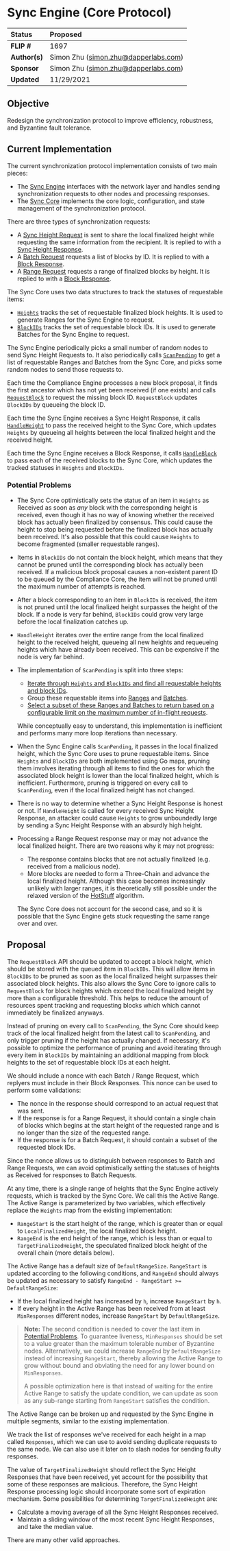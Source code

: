 # Sync Engine (Core Protocol)

| Status        | Proposed                                                  |
:-------------- |:--------------------------------------------------------- |
| **FLIP #**    | 1697                                                      |
| **Author(s)** | Simon Zhu (simon.zhu@dapperlabs.com)                      |
| **Sponsor**   | Simon Zhu (simon.zhu@dapperlabs.com)                      |
| **Updated**   | 11/29/2021                                                |

## Objective

Redesign the synchronization protocol to improve efficiency, robustness, and Byzantine fault tolerance.

## Current Implementation

The current synchronization protocol implementation consists of two main pieces:
* The [Sync Engine](https://github.com/onflow/flow-go/blob/39c455da40c8f0aa6f9962c48f4cd34a5cbacfc0/engine/common/synchronization/engine.go) interfaces with the network layer and handles sending synchronization requests to other nodes and processing responses.
* The [Sync Core](https://github.com/onflow/flow-go/blob/39c455da40c8f0aa6f9962c48f4cd34a5cbacfc0/module/synchronization/core.go) implements the core logic, configuration, and state management of the synchronization protocol.

There are three types of synchronization requests:
* A [Sync Height Request](https://github.com/onflow/flow-go/blob/39c455da40c8f0aa6f9962c48f4cd34a5cbacfc0/model/messages/synchronization.go#L8-L14) is sent to share the local finalized height while requesting the same information from the recipient. It is replied to with a [Sync Height Response](https://github.com/onflow/flow-go/blob/39c455da40c8f0aa6f9962c48f4cd34a5cbacfc0/model/messages/synchronization.go#L16-L22).
* A [Batch Request](https://github.com/onflow/flow-go/blob/39c455da40c8f0aa6f9962c48f4cd34a5cbacfc0/model/messages/synchronization.go#L34-L40) requests a list of blocks by ID. It is replied to with a [Block Response](https://github.com/onflow/flow-go/blob/39c455da40c8f0aa6f9962c48f4cd34a5cbacfc0/model/messages/synchronization.go#L42-L48).
* A [Range Request](https://github.com/onflow/flow-go/blob/39c455da40c8f0aa6f9962c48f4cd34a5cbacfc0/model/messages/synchronization.go#L24-L32) requests a range of finalized blocks by height. It is replied to with a [Block Response](https://github.com/onflow/flow-go/blob/39c455da40c8f0aa6f9962c48f4cd34a5cbacfc0/model/messages/synchronization.go#L42-L48).

The Sync Core uses two data structures to track the statuses of requestable items:
* [`Heights`](https://github.com/onflow/flow-go/blob/39c455da40c8f0aa6f9962c48f4cd34a5cbacfc0/module/synchronization/core.go#L53) tracks the set of requestable finalized block heights. It is used to generate Ranges for the Sync Engine to request.
* [`BlockIDs`](https://github.com/onflow/flow-go/blob/39c455da40c8f0aa6f9962c48f4cd34a5cbacfc0/module/synchronization/core.go#L54) tracks the set of requestable block IDs. It is used to generate Batches for the Sync Engine to request.

The Sync Engine periodically picks a small number of random nodes to send Sync Height Requests to. It also periodically calls [`ScanPending`](https://github.com/onflow/flow-go/blob/39c455da40c8f0aa6f9962c48f4cd34a5cbacfc0/module/synchronization/core.go#L148-L166) to get a list of requestable Ranges and Batches from the Sync Core, and picks some random nodes to send those requests to.

Each time the Compliance Engine processes a new block proposal, it finds the first ancestor which has not yet been received (if one exists) and calls [`RequestBlock`](https://github.com/onflow/flow-go/blob/39c455da40c8f0aa6f9962c48f4cd34a5cbacfc0/module/synchronization/core.go#L114-L126) to request the missing block ID. `RequestBlock` updates `BlockIDs` by queueing the block ID.

Each time the Sync Engine receives a Sync Height Response, it calls [`HandleHeight`](https://github.com/onflow/flow-go/blob/39c455da40c8f0aa6f9962c48f4cd34a5cbacfc0/module/synchronization/core.go#L95-L112) to pass the received height to the Sync Core, which updates `Heights` by queueing all heights between the local finalized height and the received height.

Each time the Sync Engine receives a Block Response, it calls [`HandleBlock`](https://github.com/onflow/flow-go/blob/39c455da40c8f0aa6f9962c48f4cd34a5cbacfc0/module/synchronization/core.go#L67-L93) to pass each of the received blocks to the Sync Core, which updates the tracked statuses in `Heights` and `BlockIDs`.

### Potential Problems 

* The Sync Core optimistically sets the status of an item in `Heights` as Received as soon as *any* block with the corresponding height is received, even though it has no way of knowing whether the received block has actually been finalized by consensus. This could cause the height to stop being requested before the finalized block has actually been received. It's also possible that this could cause `Heights` to become fragmented (smaller requestable ranges).
* Items in `BlockIDs` do not contain the block height, which means that they cannot be pruned until the corresponding block has actually been received. If a malicious block proposal causes a non-existent parent ID to be queued by the Compliance Core, the item will not be pruned until the maximum number of attempts is reached.
* After a block corresponding to an item in `BlockIDs` is received, the item is not pruned until the local finalized height surpasses the height of the block. If a node is very far behind, `BlockIDs` could grow very large before the local finalization catches up.
* `HandleHeight` iterates over the entire range from the local finalized height to the received height, queueing all new heights and requeueing heights which have already been received. This can be expensive if the node is very far behind.
* The implementation of `ScanPending` is split into three steps:
    * [Iterate through `Heights` and `BlockIDs` and find all requestable heights and block IDs](https://github.com/onflow/flow-go/blob/39c455da40c8f0aa6f9962c48f4cd34a5cbacfc0/module/synchronization/core.go#L264-L326).
    * Group these requestable items into [Ranges](https://github.com/onflow/flow-go/blob/39c455da40c8f0aa6f9962c48f4cd34a5cbacfc0/module/synchronization/core.go#L360-L415) and [Batches](https://github.com/onflow/flow-go/blob/39c455da40c8f0aa6f9962c48f4cd34a5cbacfc0/module/synchronization/core.go#L417-L439). 
    * [Select a subset of these Ranges and Batches to return based on a configurable limit on the maximum number of in-flight requests](https://github.com/onflow/flow-go/blob/39c455da40c8f0aa6f9962c48f4cd34a5cbacfc0/module/synchronization/core.go#L441-L454). 

  While conceptually easy to understand, this implementation is inefficient and performs many more loop iterations than necessary.
* When the Sync Engine calls `ScanPending`, it passes in the local finalized height, which the Sync Core uses to prune requestable items. Since `Heights` and `BlockIDs` are both implemented using Go maps, pruning them involves iterating through all items to find the ones for which the associated block height is lower than the local finalized height, which is inefficient. Furthermore, pruning is triggered on every call to `ScanPending`, even if the local finalized height has not changed.
* There is no way to determine whether a Sync Height Response is honest or not. If `HandleHeight` is called for every received Sync Height Response, an attacker could cause `Heights` to grow unboundedly large by sending a Sync Height Response with an absurdly high height.
* Processing a Range Request response may or may not advance the local finalized height. There are two reasons why it may not progress:
  * The response contains blocks that are not actually finalized (e.g. received from a malicious node).
  * More blocks are needed to form a Three-Chain and advance the local finalized height. Although this case becomes increasingly unlikely with larger ranges, it is theoretically still possible under the relaxed version of the [HotStuff](https://arxiv.org/abs/1803.05069) algorithm.

  The Sync Core does not account for the second case, and so it is possible that the Sync Engine gets stuck requesting the same range over and over.

## Proposal

The `RequestBlock` API should be updated to accept a block height, which should be stored with the queued item in `BlockIDs`. This will allow items in `BlockIDs` to be pruned as soon as the local finalized height surpasses their associated block heights. This also allows the Sync Core to ignore calls to `RequestBlock` for block heights which exceed the local finalized height by more than a configurable threshold. This helps to reduce the amount of resources spent tracking and requesting blocks which which cannot immediately be finalized anyways.

Instead of pruning on every call to `ScanPending`, the Sync Core should keep track of the local finalized height from the latest call to `ScanPending`, and only trigger pruning if the height has actually changed. If necessary, it's possible to optimize the performance of pruning and avoid iterating through every item in `BlockIDs` by maintaining an additional mapping from block heights to the set of requestable block IDs at each height. 

We should include a nonce with each Batch / Range Request, which replyers must include in their Block Responses. This nonce can be used to perform some validations:
* The nonce in the response should correspond to an actual request that was sent.
* If the response is for a Range Request, it should contain a single chain of blocks which begins at the start height of the requested range and is no longer than the size of the requested range.
* If the response is for a Batch Request, it should contain a subset of the requested block IDs.

Since the nonce allows us to distinguish between responses to Batch and Range Requests, we can avoid optimistically setting the statuses of heights as Received for responses to Batch Requests.

At any time, there is a single range of heights that the Sync Engine actively requests, which is tracked by the Sync Core. We call this the Active Range. The Active Range is parameterized by two variables, which effectively replace the `Heights` map from the existing implementation:
* `RangeStart` is the start height of the range, which is greater than or equal to `LocalFinalizedHeight`, the local finalized block height.
* `RangeEnd` is the end height of the range, which is less than or equal to `TargetFinalizedHeight`, the speculated finalized block height of the overall chain (more details below).

The Active Range has a default size of `DefaultRangeSize`. `RangeStart` is updated according to the following conditions, and `RangeEnd` should always be updated as necessary to satisfy `RangeEnd - RangeStart >= DefaultRangeSize`:
* If the local finalized height has increased by `h`, increase `RangeStart` by `h`.
* If every height in the Active Range has been received from at least `MinResponses` different nodes, increase `RangeStart` by `DefaultRangeSize`.

> **Note:** The second condition is needed to cover the last item in [Potential Problems](#potential-problems). To guarantee liveness, `MinResponses` should be set to a value greater than the maximum tolerable number of Byzantine nodes. Alternatively, we could increase `RangeEnd` by `DefaultRangeSize` instead of increasing `RangeStart`, thereby allowing the Active Range to grow without bound and obviating the need for any lower bound on `MinResponses`. 
> 
> A possible optimization here is that instead of waiting for the entire Active Range to satisfy the update condition, we can update as soon as any sub-range starting from `RangeStart` satisfies the condition.

The Active Range can be broken up and requested by the Sync Engine in multiple segments, similar to the existing implementation.

We track the list of responses we've received for each height in a map called `Responses`, which we can use to avoid sending duplicate requests to the same node. We can also use it later on to slash nodes for sending faulty responses. 

The value of `TargetFinalizedHeight` should reflect the Sync Height Responses that have been received, yet account for the possibility that some of these responses are malicious. Therefore, the Sync Height Response processing logic should incorporate some sort of expiration mechanism. Some possibilities for determining `TargetFinalizedHeight` are:
* Calculate a moving average of all the Sync Height Responses received. 
* Maintain a sliding window of the most recent Sync Height Responses, and take the median value.

There are many other valid approaches.